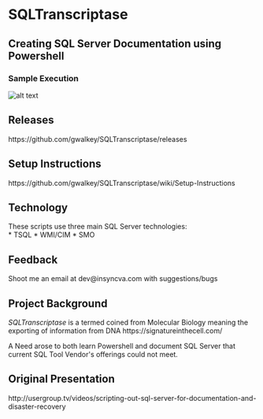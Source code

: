 # SQLTranscriptase 
<h2>Creating SQL Server Documentation using Powershell</h2>

<h3>Sample Execution</h3>

![alt text](https://raw.githubusercontent.com/gwalkey/SQLTranscriptase/master/SQLT.gif)

<h2>Releases</h2>
https://github.com/gwalkey/SQLTranscriptase/releases

<h2>Setup Instructions</h2>
https://github.com/gwalkey/SQLTranscriptase/wiki/Setup-Instructions

<h2>Technology</h2>
These scripts use three main SQL Server technologies:<br>
* TSQL
* WMI/CIM
* SMO

<h2>Feedback</h2>
Shoot me an email at dev@insyncva.com with suggestions/bugs

<h2>Project Background</h2>
<em>SQLTranscriptase</em> is a termed coined from Molecular Biology meaning the exporting of information from DNA
https://signatureinthecell.com/

A Need arose to both learn Powershell and document SQL Server that current SQL Tool Vendor's offerings could not meet.

<h2>Original Presentation</h2>
http://usergroup.tv/videos/scripting-out-sql-server-for-documentation-and-disaster-recovery





